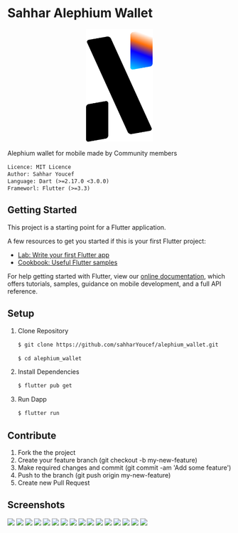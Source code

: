 # Sahhar Alephium Wallet

<p align="center">
<img src="assets/icons/alephium_icon.svg" alt="drawing" width="150"/>
<p/>

Alephium wallet for mobile made by Community members

```
Licence: MIT Licence
Author: Sahhar Youcef
Language: Dart (>=2.17.0 <3.0.0)
Frameworl: Flutter (>=3.3)
```

## Getting Started

This project is a starting point for a Flutter application.

A few resources to get you started if this is your first Flutter project:

- [Lab: Write your first Flutter app](https://flutter.dev/docs/get-started/codelab)
- [Cookbook: Useful Flutter samples](https://flutter.dev/docs/cookbook)

For help getting started with Flutter, view our
[online documentation](https://flutter.dev/docs), which offers tutorials,
samples, guidance on mobile development, and a full API reference.

## Setup

1. Clone Repository

    ```sh
    $ git clone https://github.com/sahharYoucef/alephium_wallet.git
    ```
    
    ```sh
    $ cd alephium_wallet
    ```

2. Install Dependencies

    ```sh
    $ flutter pub get
    ```

3. Run Dapp

    ```sh
    $ flutter run
    ```

## Contribute
1. Fork the the project
2. Create your feature branch (git checkout -b my-new-feature)
3. Make required changes and commit (git commit -am 'Add some feature')
4. Push to the branch (git push origin my-new-feature)
5. Create new Pull Request

## Screenshots

<p float="left">
  <img src="https://user-images.githubusercontent.com/63554007/195376921-e5f2a479-deec-4b7a-94cd-89173a21f7ac.png" width="150" />
  <img src="https://user-images.githubusercontent.com/63554007/195376923-0d5d52e0-e491-4edb-b2b3-d7e8c3351495.png" width="150" /> 
  <img src="https://user-images.githubusercontent.com/63554007/195376926-398d8fc9-0154-431d-a845-361edaafbf97.png" width="150" />
  <img src="https://user-images.githubusercontent.com/63554007/195376928-95dd0020-7aaa-4cde-b105-cd608709441f.png" width="150" />
  <img src="https://user-images.githubusercontent.com/63554007/195376929-4dbe6975-2e68-4486-b395-8291c69e7bd3.png" width="150" />
  <img src="https://user-images.githubusercontent.com/63554007/195376933-134aacf6-dfeb-4bf3-a73b-6a7901408215.png" width="150" />
  <img src="https://user-images.githubusercontent.com/63554007/195376938-84c67dc4-aac4-40e8-ba37-b2cc38338f0c.png" width="150" />
  <img src="https://user-images.githubusercontent.com/63554007/195376940-da6c3423-e0bb-4a51-b21a-3c2933ee9f41.png" width="150" />
  <img src="https://user-images.githubusercontent.com/63554007/195376942-9289e805-f7dc-4837-9fc7-fef85269ed39.png" width="150" />
  <img src="https://user-images.githubusercontent.com/63554007/195376945-a11614dd-2cff-4863-b8dc-e6ef10e847cf.png" width="150" />
  <img src="https://user-images.githubusercontent.com/63554007/195376947-298ecb18-0189-48ff-9998-f3735f450fa0.png" width="150" />
  <img src="https://user-images.githubusercontent.com/63554007/195376949-463bd1ac-f7da-43a5-839c-b1563b1e7d6c.png" width="150" />
  <img src="https://user-images.githubusercontent.com/63554007/195376951-31d621f0-2c68-4337-9532-59b13663332e.png" width="150" />
  <img src="https://user-images.githubusercontent.com/63554007/195376955-6a088870-1a50-43e8-8a96-f46e063cc926.png" width="150" />
  <img src="https://user-images.githubusercontent.com/63554007/195376957-0493ce37-fd5a-479e-aced-9fec631a9f8f.png" width="150" />
  <img src="https://user-images.githubusercontent.com/63554007/195376960-c41f487c-6bad-4d94-bfd3-af461791be52.png" width="150" />
</p>
